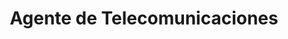 ---
title: "Agente de Telecomunicaciones"
url: /san-jose-de-las-lajas/agente-de-telecomunicaciones-calle-64-marti/
shop: Handy
---